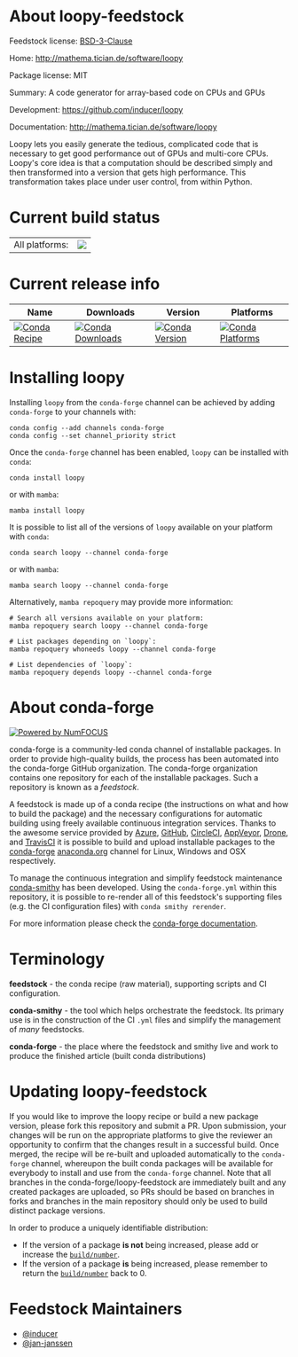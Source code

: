 About loopy-feedstock
=====================

Feedstock license: [BSD-3-Clause](https://github.com/conda-forge/loopy-feedstock/blob/main/LICENSE.txt)

Home: http://mathema.tician.de/software/loopy

Package license: MIT

Summary: A code generator for array-based code on CPUs and GPUs

Development: https://github.com/inducer/loopy

Documentation: http://mathema.tician.de/software/loopy

Loopy lets you easily generate the tedious, complicated code that
is necessary to get good performance out of GPUs and multi-core CPUs.
Loopy's core idea is that a computation should be described simply
and then transformed into a version that gets high performance. This
transformation takes place under user control, from within Python.


Current build status
====================


<table><tr><td>All platforms:</td>
    <td>
      <a href="https://dev.azure.com/conda-forge/feedstock-builds/_build/latest?definitionId=13738&branchName=main">
        <img src="https://dev.azure.com/conda-forge/feedstock-builds/_apis/build/status/loopy-feedstock?branchName=main">
      </a>
    </td>
  </tr>
</table>

Current release info
====================

| Name | Downloads | Version | Platforms |
| --- | --- | --- | --- |
| [![Conda Recipe](https://img.shields.io/badge/recipe-loopy-green.svg)](https://anaconda.org/conda-forge/loopy) | [![Conda Downloads](https://img.shields.io/conda/dn/conda-forge/loopy.svg)](https://anaconda.org/conda-forge/loopy) | [![Conda Version](https://img.shields.io/conda/vn/conda-forge/loopy.svg)](https://anaconda.org/conda-forge/loopy) | [![Conda Platforms](https://img.shields.io/conda/pn/conda-forge/loopy.svg)](https://anaconda.org/conda-forge/loopy) |

Installing loopy
================

Installing `loopy` from the `conda-forge` channel can be achieved by adding `conda-forge` to your channels with:

```
conda config --add channels conda-forge
conda config --set channel_priority strict
```

Once the `conda-forge` channel has been enabled, `loopy` can be installed with `conda`:

```
conda install loopy
```

or with `mamba`:

```
mamba install loopy
```

It is possible to list all of the versions of `loopy` available on your platform with `conda`:

```
conda search loopy --channel conda-forge
```

or with `mamba`:

```
mamba search loopy --channel conda-forge
```

Alternatively, `mamba repoquery` may provide more information:

```
# Search all versions available on your platform:
mamba repoquery search loopy --channel conda-forge

# List packages depending on `loopy`:
mamba repoquery whoneeds loopy --channel conda-forge

# List dependencies of `loopy`:
mamba repoquery depends loopy --channel conda-forge
```


About conda-forge
=================

[![Powered by
NumFOCUS](https://img.shields.io/badge/powered%20by-NumFOCUS-orange.svg?style=flat&colorA=E1523D&colorB=007D8A)](https://numfocus.org)

conda-forge is a community-led conda channel of installable packages.
In order to provide high-quality builds, the process has been automated into the
conda-forge GitHub organization. The conda-forge organization contains one repository
for each of the installable packages. Such a repository is known as a *feedstock*.

A feedstock is made up of a conda recipe (the instructions on what and how to build
the package) and the necessary configurations for automatic building using freely
available continuous integration services. Thanks to the awesome service provided by
[Azure](https://azure.microsoft.com/en-us/services/devops/), [GitHub](https://github.com/),
[CircleCI](https://circleci.com/), [AppVeyor](https://www.appveyor.com/),
[Drone](https://cloud.drone.io/welcome), and [TravisCI](https://travis-ci.com/)
it is possible to build and upload installable packages to the
[conda-forge](https://anaconda.org/conda-forge) [anaconda.org](https://anaconda.org/)
channel for Linux, Windows and OSX respectively.

To manage the continuous integration and simplify feedstock maintenance
[conda-smithy](https://github.com/conda-forge/conda-smithy) has been developed.
Using the ``conda-forge.yml`` within this repository, it is possible to re-render all of
this feedstock's supporting files (e.g. the CI configuration files) with ``conda smithy rerender``.

For more information please check the [conda-forge documentation](https://conda-forge.org/docs/).

Terminology
===========

**feedstock** - the conda recipe (raw material), supporting scripts and CI configuration.

**conda-smithy** - the tool which helps orchestrate the feedstock.
                   Its primary use is in the construction of the CI ``.yml`` files
                   and simplify the management of *many* feedstocks.

**conda-forge** - the place where the feedstock and smithy live and work to
                  produce the finished article (built conda distributions)


Updating loopy-feedstock
========================

If you would like to improve the loopy recipe or build a new
package version, please fork this repository and submit a PR. Upon submission,
your changes will be run on the appropriate platforms to give the reviewer an
opportunity to confirm that the changes result in a successful build. Once
merged, the recipe will be re-built and uploaded automatically to the
`conda-forge` channel, whereupon the built conda packages will be available for
everybody to install and use from the `conda-forge` channel.
Note that all branches in the conda-forge/loopy-feedstock are
immediately built and any created packages are uploaded, so PRs should be based
on branches in forks and branches in the main repository should only be used to
build distinct package versions.

In order to produce a uniquely identifiable distribution:
 * If the version of a package **is not** being increased, please add or increase
   the [``build/number``](https://docs.conda.io/projects/conda-build/en/latest/resources/define-metadata.html#build-number-and-string).
 * If the version of a package **is** being increased, please remember to return
   the [``build/number``](https://docs.conda.io/projects/conda-build/en/latest/resources/define-metadata.html#build-number-and-string)
   back to 0.

Feedstock Maintainers
=====================

* [@inducer](https://github.com/inducer/)
* [@jan-janssen](https://github.com/jan-janssen/)


